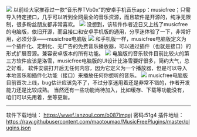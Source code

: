 ![](https://t.3344550.xyz/file/715248d322959acae6cd1.png)
以前给大家推荐过一款“音乐界TVb0x”的安卓手机音乐app：musicfree；只需导入特定接口，几乎可以听到全网最全的音乐资源，而且软件是开源的，纯净无限制，很多粉丝朋友都非常喜欢。
![](https://t.3344550.xyz/file/8242f30692e6fe420fca0.png)
没想到，该软件作者近日又上线了musicfree的电脑版，依旧开源，而且接口和安卓手机版的通用，分享迷体验了一下，非常好用，必须分享——musicfree电脑版
![](https://t.3344550.xyz/file/356e3c6d563a2b31e481f.png)
和手机版一样，musicfree电脑版定义为一个插件化、定制化、无广告的免费音乐播放器，可以通过插件（也就是接口）的形式扩展音源。兼容安卓版本的所有功能。
![](https://t.3344550.xyz/file/d065e8df24307c312b1aa.gif)
电脑版的音乐软件目前比较火的第三方软件应该是洛雪，musicfree电脑版的UI设计比洛雪要好很多，简约大气，总之好看。
软件安装打开后无任何内容，因为它定义为一个播放器，但是可以导入本地音乐和插件化功能（接口）来播放任何你想听的音乐。
![](https://t.3344550.xyz/file/2fddcf731ef8f4d4ecbd1.gif)
musicfree电脑版目前首次上线，bug估计应该免不了，不过分享迷用着还是非常不错的，作者开发能力还是比较成熟。
当然还有一些功能尚待加入，比如缓存、下载等功能没有，咱们可以先用着，坐等更新。
- - -
软件下载地址：
https://wwef.lanzoul.com/b087lmqej 密码:51g4
插件地址：
https://raw.githubusercontent.com/maotoumao/MusicFreePlugins/master/plugins.json